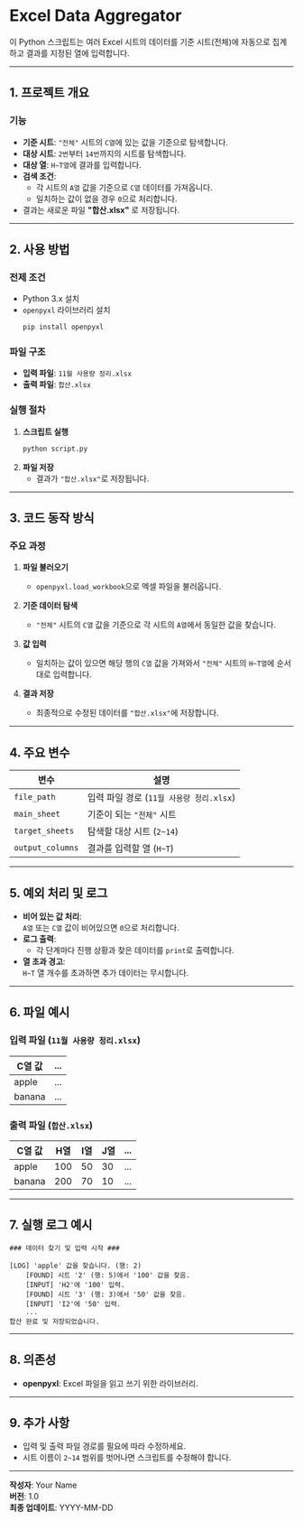 
# Excel Data Aggregator

이 Python 스크립트는 여러 Excel 시트의 데이터를 기준 시트(전체)에 자동으로 집계하고 결과를 지정된 열에 입력합니다.

---

## **1. 프로젝트 개요**

### **기능**
- **기준 시트**: `"전체"` 시트의 `C열`에 있는 값을 기준으로 탐색합니다.  
- **대상 시트**: `2번`부터 `14번`까지의 시트를 탐색합니다.  
- **대상 열**: `H~T열`에 결과를 입력합니다.
- **검색 조건**:  
  - 각 시트의 `A열` 값을 기준으로 `C열` 데이터를 가져옵니다.  
  - 일치하는 값이 없을 경우 `0`으로 처리합니다.  
- 결과는 새로운 파일 **"합산.xlsx"** 로 저장됩니다.

---

## **2. 사용 방법**

### **전제 조건**
- Python 3.x 설치
- `openpyxl` 라이브러리 설치  
  ```bash
  pip install openpyxl
  ```

### **파일 구조**
- **입력 파일**: `11월 사용량 정리.xlsx`  
- **출력 파일**: `합산.xlsx`

### **실행 절차**
1. **스크립트 실행**  
   ```bash
   python script.py
   ```
2. **파일 저장**  
   - 결과가 `"합산.xlsx"`로 저장됩니다.

---

## **3. 코드 동작 방식**

### **주요 과정**
1. **파일 불러오기**
   - `openpyxl.load_workbook`으로 엑셀 파일을 불러옵니다.

2. **기준 데이터 탐색**
   - `"전체"` 시트의 `C열` 값을 기준으로 각 시트의 `A열`에서 동일한 값을 찾습니다.

3. **값 입력**
   - 일치하는 값이 있으면 해당 행의 `C열` 값을 가져와서 `"전체"` 시트의 `H~T열`에 순서대로 입력합니다.

4. **결과 저장**
   - 최종적으로 수정된 데이터를 `"합산.xlsx"`에 저장합니다.

---

## **4. 주요 변수**

| 변수           | 설명                                       |
|----------------|--------------------------------------------|
| `file_path`    | 입력 파일 경로 (`11월 사용량 정리.xlsx`)    |
| `main_sheet`   | 기준이 되는 `"전체"` 시트                  |
| `target_sheets`| 탐색할 대상 시트 (`2~14`)                 |
| `output_columns`| 결과를 입력할 열 (`H~T`)                  |

---

## **5. 예외 처리 및 로그**

- **비어 있는 값 처리**:  
  `A열` 또는 `C열` 값이 비어있으면 `0`으로 처리합니다.
- **로그 출력**:  
   - 각 단계마다 진행 상황과 찾은 데이터를 `print`로 출력합니다.  
- **열 초과 경고**:  
   `H~T` 열 개수를 초과하면 추가 데이터는 무시합니다.

---

## **6. 파일 예시**

### **입력 파일 (`11월 사용량 정리.xlsx`)**

| C열 값 | ... |
|--------|-----|
| apple  | ... |
| banana | ... |

### **출력 파일 (`합산.xlsx`)**

| C열 값 | H열  | I열  | J열  | ... |
|--------|------|------|------|-----|
| apple  | 100  | 50   | 30   | ... |
| banana | 200  | 70   | 10   | ... |

---

## **7. 실행 로그 예시**

```plaintext
### 데이터 찾기 및 입력 시작 ###

[LOG] 'apple' 값을 찾습니다. (행: 2)
    [FOUND] 시트 '2' (행: 5)에서 '100' 값을 찾음.
    [INPUT] 'H2'에 '100' 입력.
    [FOUND] 시트 '3' (행: 3)에서 '50' 값을 찾음.
    [INPUT] 'I2'에 '50' 입력.
    ...
합산 완료 및 저장되었습니다.
```

---

## **8. 의존성**
- **openpyxl**: Excel 파일을 읽고 쓰기 위한 라이브러리.

---

## **9. 추가 사항**
- 입력 및 출력 파일 경로를 필요에 따라 수정하세요.
- 시트 이름이 `2~14` 범위를 벗어나면 스크립트를 수정해야 합니다.

---

**작성자**: Your Name  
**버전**: 1.0  
**최종 업데이트**: YYYY-MM-DD
